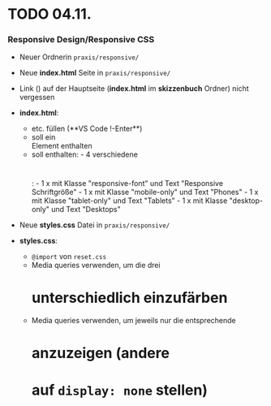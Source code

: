 # TODO 04.11.
### Responsive Design/Responsive CSS

- Neuer Ordnerin `praxis/responsive/`

- Neue **index.html** Seite in `praxis/responsive/`
- Link (<a></a>) auf der Hauptseite 
  (**index.html** im **skizzenbuch** Ordner) nicht vergessen
- **index.html**:
  - <!DOCTYPE HTML> etc. füllen (**VS Code !-Enter**)
  - <body> soll ein <main></main> Element enthalten
  - <main></main> soll enthalten:
    - 4 verschiedene <h1></h1>:
      - 1 x mit Klasse "responsive-font" und Text "Responsive Schriftgröße"
      - 1 x mit Klasse "mobile-only" und Text "Phones"
      - 1 x mit Klasse "tablet-only" und Text "Tablets"
      - 1 x mit Klasse "desktop-only" und Text "Desktops"

- Neue **styles.css** Datei in `praxis/responsive/`
- **styles.css**:
  - `@import` von `reset.css`
  - Media queries verwenden, um die drei <h1> unterschiedlich einzufärben
  - Media queries verwenden, um jeweils nur die entsprechende <h1> anzuzeigen
    (andere <h1> auf `display: none` stellen)